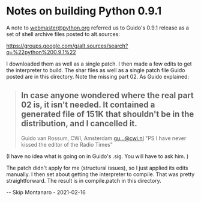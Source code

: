 Notes on building Python 0.9.1
==============================

A note to webmaster@python.org referred us to Guido's 0.9.1 release as
a set of shell archive files posted to alt.sources:

https://groups.google.com/g/alt.sources/search?q=%22python%200.9.1%22

I downloaded them as well as a single patch. I then made a few edits
to get the interpreter to build. The shar files as well as a single
patch file Guido posted are in this directory. Note the missing
part 02. As Guido explained:

> In case anyone wondered where the real part 02 is, it isn't needed.
> It contained a generated file of 151K that shouldn't be in the
> distribution, and I cancelled it.
> --
> Guido van Rossum, CWI, Amsterdam <gu...@cwi.nl>
> "PS I have never kissed the editor of the Radio Times"

(I have no idea what is going on in Guido's .sig. You will have to ask
him. <wink>)

The patch didn't apply for me (structural issues), so I just applied
its edits manually. I then set about getting the interpreter to
compile. That was pretty straightforward. The result is in
compile.patch in this directory.

-- Skip Montanaro - 2021-02-16
